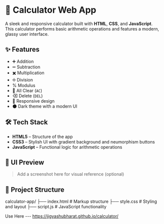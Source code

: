 # 🔢 Calculator Web App

A sleek and responsive calculator built with **HTML**, **CSS**, and **JavaScript**. This calculator performs basic arithmetic operations and features a modern, glassy user interface.

## ✨ Features

- ➕ Addition
- ➖ Subtraction
- ✖️ Multiplication
- ➗ Division
- % Modulus
- 🧹 All Clear (`AC`)
- ⌫ Delete (`DEL`)
- 📱 Responsive design
- 🌑 Dark theme with a modern UI

## 🛠 Tech Stack

- **HTML5** – Structure of the app
- **CSS3** – Stylish UI with gradient background and neumorphism buttons
- **JavaScript** – Functional logic for arithmetic operations

## 📸 UI Preview

> Add a screenshot here for visual reference (optional)

## 📁 Project Structure

calculator-app/
├── index.html # Markup structure
├── style.css # Styling and layout
├── script.js # JavaScript functionality

Use Here --- https://jigyashubharat.github.io/calculator/

